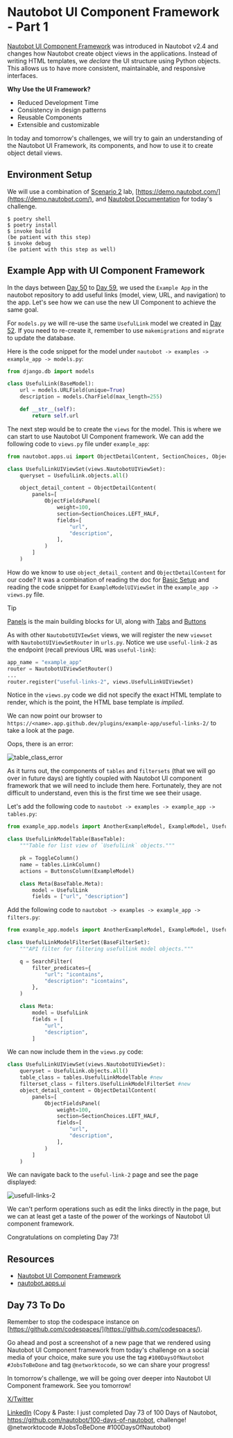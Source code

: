 # Nautobot UI Component Framework - Part 1

[Nautobot UI Component Framework](https://docs.nautobot.com/projects/core/en/stable/development/core/ui-component-framework/) was introduced in Nautobot v2.4 and changes how Nautobot create object views in the applications. Instead of writing HTML templates, we *declare* the UI structure using Python objects. This allows us to have more consistent, maintainable, and responsive interfaces. 

**Why Use the UI Framework?**
  - Reduced Development Time
  - Consistency in design patterns
  - Reusable Components
  - Extensible and customizable

In today and tomorrow's challenges, we will try to gain an understanding of the Nautobot UI Framework, its components, and how to use it to create object detail views.

## Environment Setup

We will use a combination of [Scenario 2](../Lab_Setup/scenario_2_setup/README.md) lab, [https://demo.nautobot.com/](https://demo.nautobot.com/), and [Nautobot Documentation](https://docs.nautobot.com/projects/core/en/latest/user-guide/core-data-model/overview/introduction/) for today's challenge. 

```$ cd nautobot
$ poetry shell
$ poetry install
$ invoke build
(be patient with this step)
$ invoke debug
(be patient with this step as well)
```

## Example App with UI Component Framework

In the days between [Day 50](https://github.com/nautobot/100-days-of-nautobot/tree/main/Day050_Example_App_Overview) to [Day 59](https://github.com/nautobot/100-days-of-nautobot/tree/main/Day059_Example_App_Other_Considerations), we used the `Example App` in the nautobot repository to add useful links (model, view, URL, and navigation) to the app. Let's see how we can use the new UI Component to achieve the same goal. 

For `models.py` we will re-use the same `UsefulLink` model we created in [Day 52](https://github.com/nautobot/100-days-of-nautobot/blob/main/Day052_Example_App_Creating_Data_Models_Part_2/README.md). If you need to re-create it, remember to use `makemigrations` and `migrate` to update the database. 

Here is the code snippet for the model under `nautobot -> examples -> example_app -> models.py`: 

```python models.py
from django.db import models

class UsefulLink(BaseModel):
    url = models.URLField(unique=True)
    description = models.CharField(max_length=255)

    def __str__(self):
        return self.url
```

The next step would be to create the `views` for the model. This is where we can start to use Nautobot UI Component framework. We can add the following code to  `views.py` file under `example_app`: 

```python file=views.py
from nautobot.apps.ui import ObjectDetailContent, SectionChoices, ObjectFieldsPanel

class UsefulLinkUIViewSet(views.NautobotUIViewSet):
    queryset = UsefulLink.objects.all()

    object_detail_content = ObjectDetailContent(
        panels=[
            ObjectFieldsPanel(
                weight=100,
                section=SectionChoices.LEFT_HALF,
                fields=[
                    "url",
                    "description",
                ],
            )
        ]
    )
```

How do we know to use `object_detail_content` and `ObjectDetailContent` for our code? It was a combination of reading the doc for [Basic Setup](https://docs.nautobot.com/projects/core/en/stable/development/core/ui-component-framework/#basic-setup) and reading the code snippet for `ExampleModelUIViewSet` in the `example_app -> views.py` file. 

> [!TIP]
> [Panels](https://docs.nautobot.com/projects/core/en/stable/development/core/ui-component-framework/#panels) is the main building blocks for UI, along with [Tabs](https://docs.nautobot.com/projects/core/en/stable/development/core/ui-component-framework/#panels) and [Buttons](https://docs.nautobot.com/projects/core/en/stable/development/core/ui-component-framework/#buttons)

As with other `NautobotUIVIewSet` views, we will register the new `viewset` with `NautobotUIViewSetRouter` in `urls.py`. Notice we use `useful-link-2` as the endpoint (recall previous URL was `useful-link`): 

```python file=urls.py
app_name = "example_app"
router = NautobotUIViewSetRouter()
...
router.register("useful-links-2", views.UsefulLinkUIViewSet)
```

Notice in the `views.py` code we did not specify the exact HTML template to render, which is the point, the HTML base template is *implied*. 

We can now point our browser to `https://<name>.app.github.dev/plugins/example-app/useful-links-2/` to take a look at the page. 

Oops, there is an error: 

![table_class_error](images/table_class_error.png)

As it turns out, the components of `tables` and `filtersets` (that we will go over in future days) are tightly coupled with Nautobot UI component framework that we will need to include them here. Fortunately, they are not difficult to understand, even this is the first time we see their usage. 

Let's add the following code to `nautobot -> examples -> example_app -> tables.py`: 

```python file=tables.py
from example_app.models import AnotherExampleModel, ExampleModel, UsefulLink

class UsefulLinkModelTable(BaseTable):
    """Table for list view of `UsefulLink` objects."""

    pk = ToggleColumn()
    name = tables.LinkColumn()
    actions = ButtonsColumn(ExampleModel)

    class Meta(BaseTable.Meta):
        model = UsefulLink
        fields = ["url", "description"]
```

Add the following code to `nautobot -> examples -> example_app -> filters.py`:

```python file=filters.py
from example_app.models import AnotherExampleModel, ExampleModel, UsefulLink

class UsefulLinkModelFilterSet(BaseFilterSet):
    """API filter for filtering usefullink model objects."""

    q = SearchFilter(
        filter_predicates={
            "url": "icontains",
            "description": "icontains",
        },
    )

    class Meta:
        model = UsefulLink
        fields = [
            "url",
            "description",
        ]
```

We can now include them in the `views.py` code: 

```python views.py
class UsefulLinkUIViewSet(views.NautobotUIViewSet):
    queryset = UsefulLink.objects.all()
    table_class = tables.UsefulLinkModelTable #new
    filterset_class = filters.UsefulLinkModelFilterSet #new
    object_detail_content = ObjectDetailContent(
        panels=[
            ObjectFieldsPanel(
                weight=100,
                section=SectionChoices.LEFT_HALF,
                fields=[
                    "url",
                    "description",
                ],
            )
        ]
    )
```

We can navigate back to the `useful-link-2` page and see the page displayed: 

![usefull-links-2](images/usefull-links-2.png)

We can't perform operations such as edit the links directly in the page, but we can at least get a taste of the power of the workings of Nautobot UI component framework. 

Congratulations on completing Day 73!

## Resources 

- [Nautobot UI Component Framework](https://docs.nautobot.com/projects/core/en/stable/development/core/ui-component-framework/)
- [nautobot.apps.ui](https://docs.nautobot.com/projects/core/en/stable/code-reference/nautobot/apps/ui/)

## Day 73 To Do

Remember to stop the codespace instance on [https://github.com/codespaces/](https://github.com/codespaces/). 

Go ahead and post a screenshot of a new page that we rendered using Nautobot UI Component framework from today's challenge on a social media of your choice, make sure you use the tag `#100DaysOfNautobot` `#JobsToBeDone` and tag `@networktocode`, so we can share your progress! 

In tomorrow's challenge, we will be going over deeper into Nautobot UI Component framework. See you tomorrow! 

[X/Twitter](<https://twitter.com/intent/tweet?url=https://github.com/nautobot/100-days-of-nautobot&text=I+just+completed+Day+73+of+the+100+days+of+nautobot+challenge+!&hashtags=100DaysOfNautobot,JobsToBeDone>)

[LinkedIn](https://www.linkedin.com/) (Copy & Paste: I just completed Day 73 of 100 Days of Nautobot, https://github.com/nautobot/100-days-of-nautobot, challenge! @networktocode #JobsToBeDone #100DaysOfNautobot) 
